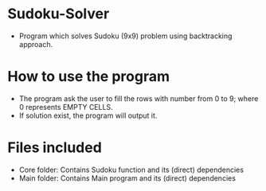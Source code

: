 # Sudoku-Solver

- Program which solves Sudoku (9x9) problem using backtracking approach.

# How to use the program

- The program ask the user to fill the rows with number from 0 to 9; where 0 represents EMPTY CELLS.
- If solution exist, the program will output it.

# Files included
- Core folder: Contains Sudoku function and its (direct) dependencies
- Main folder: Contains Main program and its (direct) dependencies

